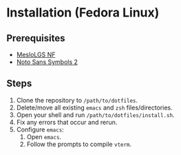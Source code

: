 # Installation (Fedora Linux)

## Prerequisites

* [MesloLGS NF](https://github.com/romkatv/powerlevel10k#fonts)
* [Noto Sans Symbols 2](https://fonts.google.com/noto/specimen/Noto+Sans+Symbols+2)

## Steps

1. Clone the repository to `/path/to/dotfiles`.
1. Delete/move all existing `emacs` and `zsh` files/directories.
1. Open your shell and run `/path/to/dotfiles/install.sh`.
1. Fix any errors that occur and rerun.
1. Configure `emacs`:
   1. Open `emacs`.
   1. Follow the prompts to compile `vterm`.
